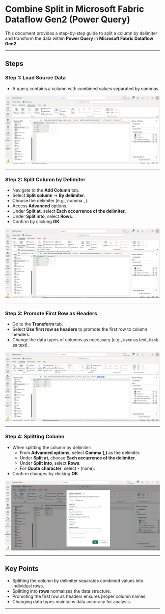 # Combine Split in Microsoft Fabric Dataflow Gen2 (Power Query)

This document provides a step-by-step guide to split a column by delimiter and transform the data within **Power Query** in **Microsoft Fabric Dataflow Gen2**.

---

## Steps

### Step 1: Load Source Data  
- A query contains a column with combined values separated by commas.

![step 1](https://github.com/Tungana-Bhavya/MICROSOFT_FABRIC_BOOTCAMP/blob/main/DATAFLOWGEN2/POWER_QUERY_EXERCISE/COMBINE_SPLIT/IMAGES/COMBINE_SPLIT_1.jpg)

---

### Step 2: Split Column by Delimiter  
- Navigate to the **Add Column** tab.  
- Select **Split column** → **By delimiter**.  
- Choose the delimiter (e.g., comma `,`).  
- Access **Advanced** options.  
- Under **Split at**, select **Each occurrence of the delimiter**.  
- Under **Split into**, select **Rows**.  
- Confirm by clicking **OK**.


![step 2](https://github.com/Tungana-Bhavya/MICROSOFT_FABRIC_BOOTCAMP/blob/main/DATAFLOWGEN2/POWER_QUERY_EXERCISE/COMBINE_SPLIT/IMAGES/COMBINE_SPLIT_2.jpg)

---

### Step 3: Promote First Row as Headers  
- Go to the **Transform** tab.  
- Select **Use first row as headers** to promote the first row to column headers.
- Change the data types of columns as necessary (e.g., `Name` as text, `Rank` as text).  


![step 3](https://github.com/Tungana-Bhavya/MICROSOFT_FABRIC_BOOTCAMP/blob/main/DATAFLOWGEN2/POWER_QUERY_EXERCISE/COMBINE_SPLIT/IMAGES/COMBINE_SPLIT_3.jpg)

---

### Step 4: Splitting Column
- When splitting the column by delimiter:  
  - From **Advanced options**, select **Comma (,)** as the delimiter.  
  - Under **Split at**, choose **Each occurrence of the delimiter**.  
  - Under **Split into**, select **Rows**.  
  - For **Quote character**, select **-** (none).  
- Confirm changes by clicking **OK**.

![step 4](https://github.com/Tungana-Bhavya/MICROSOFT_FABRIC_BOOTCAMP/blob/main/DATAFLOWGEN2/POWER_QUERY_EXERCISE/COMBINE_SPLIT/IMAGES/COMBINE_SPLIT_4.jpg)

---

## Key Points  
- Splitting the column by delimiter separates combined values into individual rows.  
- Splitting into **rows** normalizes the data structure.  
- Promoting the first row as headers ensures proper column names.  
- Changing data types maintains data accuracy for analysis.

---
